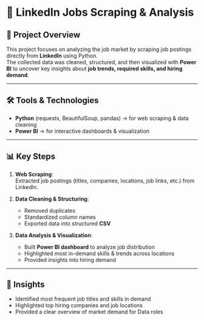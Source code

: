 # 💼 LinkedIn Jobs Scraping & Analysis

## 📌 Project Overview
This project focuses on analyzing the job market by scraping job postings directly from **LinkedIn** using Python.  
The collected data was cleaned, structured, and then visualized with **Power BI** to uncover key insights about **job trends, required skills, and hiring demand**.

---

## 🛠️ Tools & Technologies
- **Python** (requests, BeautifulSoup, pandas) → for web scraping & data cleaning  
- **Power BI** → for interactive dashboards & visualization  

---

## 📊 Key Steps
1. **Web Scraping**:  
   Extracted job postings (titles, companies, locations, job links, etc.) from LinkedIn.  

2. **Data Cleaning & Structuring**:  
   - Removed duplicates  
   - Standardized column names  
   - Exported data into structured **CSV**  

3. **Data Analysis & Visualization**:  
   - Built **Power BI dashboard** to analyze job distribution  
   - Highlighted most in-demand skills & trends across locations  
   - Provided insights into hiring demand  


---

## 🚀 Insights
- Identified most frequent job titles and skills in demand  
- Highlighted top hiring companies and job locations  
- Provided a clear overview of market demand for Data roles  

